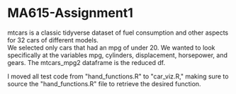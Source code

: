 # MA615-Assignment1

mtcars is a classic tidyverse dataset of fuel consumption and other aspects for 32 cars of different models.  
We selected only cars that had an mpg of under 20. We wanted to look specifically at the variables mpg, cylinders, displacement, horsepower, and gears. The mtcars_mpg2 dataframe is the reduced df. 

I moved all test code from "hand_functions.R" to "car_viz.R," making sure to source the "hand_functions.R" file to retrieve the desired function. 